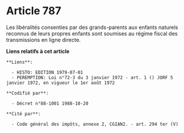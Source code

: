 # Article 787

Les libéralités consenties par des grands-parents aux enfants naturels reconnus de leurs propres enfants sont soumises au
régime fiscal des transmissions en ligne directe.

**Liens relatifs à cet article**

	**Liens**:

	  - HISTO: EDITION 1979-07-01
	  - PEREMPTION: Loi n°72-3 du 3 janvier 1972 - art. 1 () JORF 5 janvier 1972, en vigueur le 1er août 1972

	**Codifié par**:

	  - Décret n°88-1001 1988-10-20

	**Cité par**:

	  - Code général des impôts, annexe 2, CGIAN2. - art. 294 ter (V)
